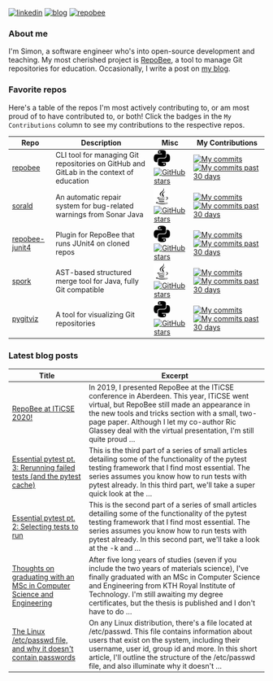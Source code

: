 
[![linkedin](https://img.shields.io/badge/-linkedin-blue?style=for-the-badge)](https://www.linkedin.com/in/simon-lars%C3%A9n-b665b3102/)
[![blog](https://img.shields.io/badge/-blog-lightgrey?style=for-the-badge)](https://slar.se)
[![repobee](https://img.shields.io/badge/-repobee-blue?style=for-the-badge)](https://repobee.org)

### About me
I'm Simon, a software engineer who's into open-source development and teaching.
My most cherished project is [RepoBee](https://repobee.org), a tool to manage
Git repositories for education. Occasionally, I write a post on [my
blog](https://slar.se).

### Favorite repos
Here's a table of the repos I'm most actively contributing to, or am most proud
of to have contributed to, or both! Click the badges in the `My Contributions`
column to see my contributions to the respective repos.

| Repo                                                        | Description                                                                             | Misc                                                                                                                                                                                              | My Contributions                                                                                                                                                                                                                                                                                                |
|-------------------------------------------------------------|-----------------------------------------------------------------------------------------|---------------------------------------------------------------------------------------------------------------------------------------------------------------------------------------------------|-----------------------------------------------------------------------------------------------------------------------------------------------------------------------------------------------------------------------------------------------------------------------------------------------------------------|
| [repobee](https://github.com/repobee/repobee)               | CLI tool for managing Git repositories on GitHub and GitLab in the context of education | <img src="lang_images/python.svg" alt="Python" title="Python" width=32px/> [![GitHub stars](https://img.shields.io/badge/%E2%AD%90-18-blue)](https://github.com/repobee/repobee/stargazers)       | [![My commits](https://img.shields.io/badge/%23commits-551-blue)](https://github.com/repobee/repobee/commits?author=slarse) [![My commits past 30 days](https://img.shields.io/badge/%23commits%20(30%20days)-7-blue)](https://github.com/repobee/repobee/commits?author=slarse&since=2020-09-17)               |
| [sorald](https://github.com/SpoonLabs/sorald)               | An automatic repair system for bug-related warnings from Sonar Java                     | <img src="lang_images/java.svg" alt="Java" title="Java" width=32px/> [![GitHub stars](https://img.shields.io/badge/%E2%AD%90-18-blue)](https://github.com/SpoonLabs/sorald/stargazers)            | [![My commits](https://img.shields.io/badge/%23commits-4-blue)](https://github.com/SpoonLabs/sorald/commits?author=slarse) [![My commits past 30 days](https://img.shields.io/badge/%23commits%20(30%20days)-4-blue)](https://github.com/SpoonLabs/sorald/commits?author=slarse&since=2020-09-17)               |
| [repobee-junit4](https://github.com/repobee/repobee-junit4) | Plugin for RepoBee that runs JUnit4 on cloned repos                                     | <img src="lang_images/python.svg" alt="Python" title="Python" width=32px/> [![GitHub stars](https://img.shields.io/badge/%E2%AD%90-8-blue)](https://github.com/repobee/repobee-junit4/stargazers) | [![My commits](https://img.shields.io/badge/%23commits-119-blue)](https://github.com/repobee/repobee-junit4/commits?author=slarse) [![My commits past 30 days](https://img.shields.io/badge/%23commits%20(30%20days)-0-blue)](https://github.com/repobee/repobee-junit4/commits?author=slarse&since=2020-09-17) |
| [spork](https://github.com/KTH/spork)                       | AST-based structured merge tool for Java, fully Git compatible                          | <img src="lang_images/java.svg" alt="Java" title="Java" width=32px/> [![GitHub stars](https://img.shields.io/badge/%E2%AD%90-4-blue)](https://github.com/KTH/spork/stargazers)                    | [![My commits](https://img.shields.io/badge/%23commits-273-blue)](https://github.com/KTH/spork/commits?author=slarse) [![My commits past 30 days](https://img.shields.io/badge/%23commits%20(30%20days)-6-blue)](https://github.com/KTH/spork/commits?author=slarse&since=2020-09-17)                           |
| [pygitviz](https://github.com/slarse/pygitviz)              | A tool for visualizing Git repositories                                                 | <img src="lang_images/python.svg" alt="Python" title="Python" width=32px/> [![GitHub stars](https://img.shields.io/badge/%E2%AD%90-1-blue)](https://github.com/slarse/pygitviz/stargazers)        | [![My commits](https://img.shields.io/badge/%23commits-22-blue)](https://github.com/slarse/pygitviz/commits?author=slarse) [![My commits past 30 days](https://img.shields.io/badge/%23commits%20(30%20days)-0-blue)](https://github.com/slarse/pygitviz/commits?author=slarse&since=2020-09-17)                |

### Latest blog posts
| Title                                                                                                                                                                 | Excerpt                                                                                                                                                                                                                                                                                                       |
|-----------------------------------------------------------------------------------------------------------------------------------------------------------------------|---------------------------------------------------------------------------------------------------------------------------------------------------------------------------------------------------------------------------------------------------------------------------------------------------------------|
| [RepoBee at ITiCSE 2020!](https://slar.se/repobee-at-iticse-2020.html)                                                                                                | In 2019, I presented RepoBee at the ITiCSE conference in Aberdeen. This year, ITiCSE went virtual, but RepoBee still made an appearance in the new tools and tricks section with a small, two-page paper. Although I let my co-author Ric Glassey deal with the virtual presentation, I'm still quite proud … |
| [Essential pytest pt. 3: Rerunning failed tests (and the pytest cache)](https://slar.se/essential-pytest-3.html)                                                      | This is the third part of a series of small articles detailing some of the functionality of the pytest testing framework that I find most essential. The series assumes you know how to run tests with pytest already. In this third part, we'll take a super quick look at the …                             |
| [Essential pytest pt. 2: Selecting tests to run](https://slar.se/essential-pytest-2.html)                                                                             | This is the second part of a series of small articles detailing some of the functionality of the pytest testing framework that I find most essential. The series assumes you know how to run tests with pytest already. In this second part, we'll take a look at the -k and …                                |
| [Thoughts on graduating with an MSc in Computer Science and Engineering](https://slar.se/thoughts-on-graduating-with-an-msc-in-computer-science-and-engineering.html) | After five long years of studies (seven if you include the two years of materials science), I've finally graduated with an MSc in Computer Science and Engineering from KTH Royal Institute of Technology. I'm still awaiting my degree certificates, but the thesis is published and I don't have to do …    |
| [The Linux /etc/passwd file, and why it doesn't contain passwords](https://slar.se/etc-passwd.html)                                                                   | On any Linux distribution, there's a file located at /etc/passwd. This file contains information about users that exist on the system, including their username, user id, group id and more. In this short article, I'll outline the structure of the /etc/passwd file, and also illuminate why it doesn't …  |